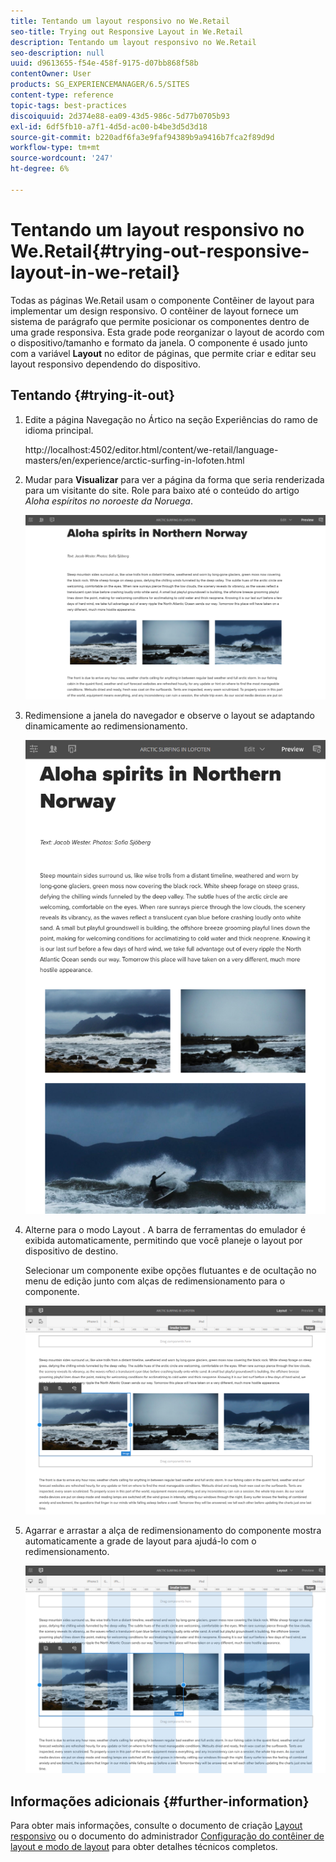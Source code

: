 ```yaml
---
title: Tentando um layout responsivo no We.Retail
seo-title: Trying out Responsive Layout in We.Retail
description: Tentando um layout responsivo no We.Retail
seo-description: null
uuid: d9613655-f54e-458f-9175-d07bb868f58b
contentOwner: User
products: SG_EXPERIENCEMANAGER/6.5/SITES
content-type: reference
topic-tags: best-practices
discoiquuid: 2d374e88-ea09-43d5-986c-5d77b0705b93
exl-id: 6df5fb10-a7f1-4d5d-ac00-b4be3d5d3d18
source-git-commit: b220adf6fa3e9faf94389b9a9416b7fca2f89d9d
workflow-type: tm+mt
source-wordcount: '247'
ht-degree: 6%

---
```


# Tentando um layout responsivo no We.Retail{#trying-out-responsive-layout-in-we-retail}

Todas as páginas We.Retail usam o componente Contêiner de layout para implementar um design responsivo. O contêiner de layout fornece um sistema de parágrafo que permite posicionar os componentes dentro de uma grade responsiva. Esta grade pode reorganizar o layout de acordo com o dispositivo/tamanho e formato da janela. O componente é usado junto com a variável **Layout** no editor de páginas, que permite criar e editar seu layout responsivo dependendo do dispositivo.

## Tentando {#trying-it-out}

1. Edite a página Navegação no Ártico na seção Experiências do ramo de idioma principal.

   http://localhost:4502/editor.html/content/we-retail/language-masters/en/experience/arctic-surfing-in-lofoten.html

1. Mudar para **Visualizar** para ver a página da forma que seria renderizada para um visitante do site. Role para baixo até o conteúdo do artigo *Aloha espíritos no noroeste da Noruega*.

   ![chlimage_1-178](assets/chlimage_1-178.png)

1. Redimensione a janela do navegador e observe o layout se adaptando dinamicamente ao redimensionamento.

   ![chlimage_1-179](assets/chlimage_1-179.png)

1. Alterne para o modo Layout . A barra de ferramentas do emulador é exibida automaticamente, permitindo que você planeje o layout por dispositivo de destino.

   Selecionar um componente exibe opções flutuantes e de ocultação no menu de edição junto com alças de redimensionamento para o componente.

   ![chlimage_1-180](assets/chlimage_1-180.png)

1. Agarrar e arrastar a alça de redimensionamento do componente mostra automaticamente a grade de layout para ajudá-lo com o redimensionamento.

   ![chlimage_1-181](assets/chlimage_1-181.png)

## Informações adicionais {#further-information}

Para obter mais informações, consulte o documento de criação [Layout responsivo](/help/sites-authoring/responsive-layout.md) ou o documento do administrador [Configuração do contêiner de layout e modo de layout](/help/sites-administering/configuring-responsive-layout.md) para obter detalhes técnicos completos.
